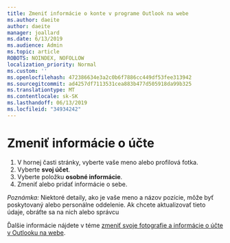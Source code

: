 ```yaml
---
title: Zmeniť informácie o konte v programe Outlook na webe
ms.author: daeite
author: daeite
manager: joallard
ms.date: 6/13/2019
ms.audience: Admin
ms.topic: article
ROBOTS: NOINDEX, NOFOLLOW
localization_priority: Normal
ms.custom: ''
ms.openlocfilehash: 472386634e3a2c0b6f7886cc449df53fee313942
ms.sourcegitcommit: ad4257df7113531cea883b477d505918da99b325
ms.translationtype: MT
ms.contentlocale: sk-SK
ms.lasthandoff: 06/13/2019
ms.locfileid: "34934242"
---
```

# <a name="change-your-account-information"></a>Zmeniť informácie o účte

1. V hornej časti stránky, vyberte vaše meno alebo profilová fotka.
1. Vyberte **svoj účet**.
1. Vyberte položku **osobné informácie**.
1. Zmeniť alebo pridať informácie o sebe.

*Poznámka:* Niektoré detaily, ako je vaše meno a názov pozície, môže byť poskytovaný alebo personálne oddelenie. Ak chcete aktualizovať tieto údaje, obráťte sa na nich alebo správcu

Ďalšie informácie nájdete v téme [zmeniť svoje fotografie a informácie o účte v Outlooku na webe](https://support.office.com/article/b2dbb289-851d-4bed-93c3-3e136f5659ec).
